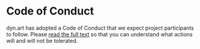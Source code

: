 # Code of Conduct

dyn.art has adopted a Code of Conduct that we expect project participants to follow.
Please [read the full text](https://code.fb.com/codeofconduct/) so that you can understand what actions will and will not be tolerated.
